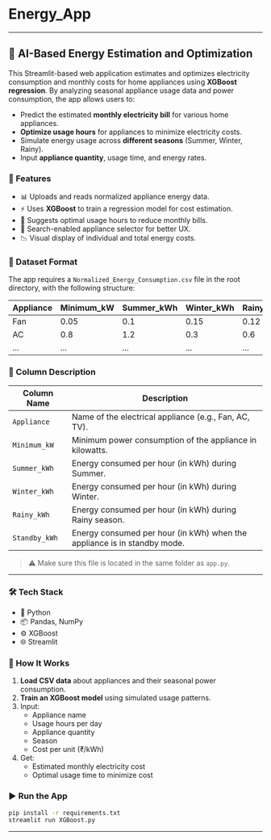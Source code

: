 # Energy_App

---

## 🔌 AI-Based Energy Estimation and Optimization

This Streamlit-based web application estimates and optimizes electricity consumption and monthly costs for home appliances using **XGBoost regression**. By analyzing seasonal appliance usage data and power consumption, the app allows users to:

- Predict the estimated **monthly electricity bill** for various home appliances.
- **Optimize usage hours** for appliances to minimize electricity costs.
- Simulate energy usage across **different seasons** (Summer, Winter, Rainy).
- Input **appliance quantity**, usage time, and energy rates.

### 🚀 Features

- 📊 Uploads and reads normalized appliance energy data.
- ⚡ Uses **XGBoost** to train a regression model for cost estimation.
- 🧠 Suggests optimal usage hours to reduce monthly bills.
- 🔎 Search-enabled appliance selector for better UX.
- 📉 Visual display of individual and total energy costs.

### 📁 Dataset Format

The app requires a `Normalized_Energy_Consumption.csv` file in the root directory, with the following structure:

| Appliance | Minimum_kW | Summer_kWh | Winter_kWh | Rainy_kWh | Standby_kWh |
|-----------|-------------|-------------|-------------|------------|--------------|
| Fan       | 0.05        | 0.1         | 0.15        | 0.12       | 0.01         |
| AC        | 0.8         | 1.2         | 0.3         | 0.6        | 0.05         |
| ...       | ...         | ...         | ...         | ...        | ...          |

### 📌 Column Description

| Column Name     | Description                                                                 |
|-----------------|-----------------------------------------------------------------------------|
| `Appliance`     | Name of the electrical appliance (e.g., Fan, AC, TV).                       |
| `Minimum_kW`    | Minimum power consumption of the appliance in kilowatts.                   |
| `Summer_kWh`    | Energy consumed per hour (in kWh) during Summer.                            |
| `Winter_kWh`    | Energy consumed per hour (in kWh) during Winter.                            |
| `Rainy_kWh`     | Energy consumed per hour (in kWh) during Rainy season.                      |
| `Standby_kWh`   | Energy consumed per hour (in kWh) when the appliance is in standby mode.    |

> ⚠️ Make sure this file is located in the same folder as `app.py`.

---


### 🛠 Tech Stack

- 🐍 Python
- 📦 Pandas, NumPy
- ⚙️ XGBoost
- 🌐 Streamlit

### 🧮 How It Works

1. **Load CSV data** about appliances and their seasonal power consumption.
2. **Train an XGBoost model** using simulated usage patterns.
3. Input:
   - Appliance name
   - Usage hours per day
   - Appliance quantity
   - Season
   - Cost per unit (₹/kWh)
4. Get:
   - Estimated monthly electricity cost
   - Optimal usage time to minimize cost

### ▶️ Run the App

```bash
pip install -r requirements.txt
streamlit run XGBoost.py
```

---
